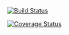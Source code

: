 [![Build Status](https://app.travis-ci.com/sinakiamehr/cs107test.svg?branch=main)](https://app.travis-ci.com/github/sinakiamehr)

[![Coverage Status](https://app.codecov.io/gh/sinakiamehr/cs107test/branch/master/graph/badge.svg)](https://app.codecov.io/gh/sinakiamehr/cs107test)

